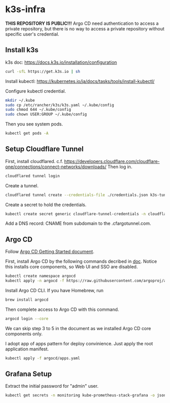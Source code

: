 # k3s-infra

**THIS REPOSITORY IS PUBLIC!!!**
Argo CD need authentication to access a private repository, but there is no way to access a private repository without specific user's credential.

## Install k3s
k3s doc: https://docs.k3s.io/installation/configuration
```bash
curl -sfL https://get.k3s.io | sh
```

Install kubectl: https://kubernetes.io/ja/docs/tasks/tools/install-kubectl/

Configure kubectl credential.
```bash
mkdir ~/.kube
sudo cp /etc/rancher/k3s/k3s.yaml ~/.kube/config
sudo chmod 644 ~/.kube/config
sudo chown USER:GROUP ~/.kube/config
```

Then you see system pods.
```bash
kubectl get pods -A
```

## Setup Cloudflare Tunnel
First, install cloudflared. c.f. https://developers.cloudflare.com/cloudflare-one/connections/connect-networks/downloads/
Then log in.
```bash
cloudflared tunnel login
```

Create a tunnel.
```bash
cloudflared tunnel create --credentials-file ./credentials.json k3s-tunnel
```

Create a secret to hold the credentials.
```bash
kubectl create secret generic cloudflare-tunnel-credentials -n cloudflare --from-file=credentials.json=credentials.json
```

Add a DNS record: CNAME from subdomain to the <tunnelID>.cfargotunnel.com.

## Argo CD
Follow [Argo CD Getting Started document](https://argo-cd.readthedocs.io/en/stable/getting_started/#2-download-argo-cd-cli).

First, install Argo CD by the following commands decribed in [doc](https://argo-cd.readthedocs.io/en/stable/getting_started/#1-install-argo-cd).
Notice this installs core components, so Web UI and SSO are disabled.
```bash
kubectl create namespace argocd
kubectl apply -n argocd -f https://raw.githubusercontent.com/argoproj/argo-cd/stable/manifests/core-install.yaml
```

Install Argo CD CLI.
If you have Homebrew, run
```bash
brew install argocd
```

Then complete access to Argo CD with this command.
```bash
argocd login --core
```

We can skip step 3 to 5 in the document as we installed Argo CD core components only.

I adopt app of apps pattern for deploy convinience. Just apply the root application manifest.
```bash
kubectl apply -f argocd/apps.yaml
```

## Grafana Setup
Extract the initial password for "admin" user.
```bash
kubectl get secrets -n monitoring kube-prometheus-stack-grafana -o jsonpath="{.data.admin-password}" | base64 --decode
```
